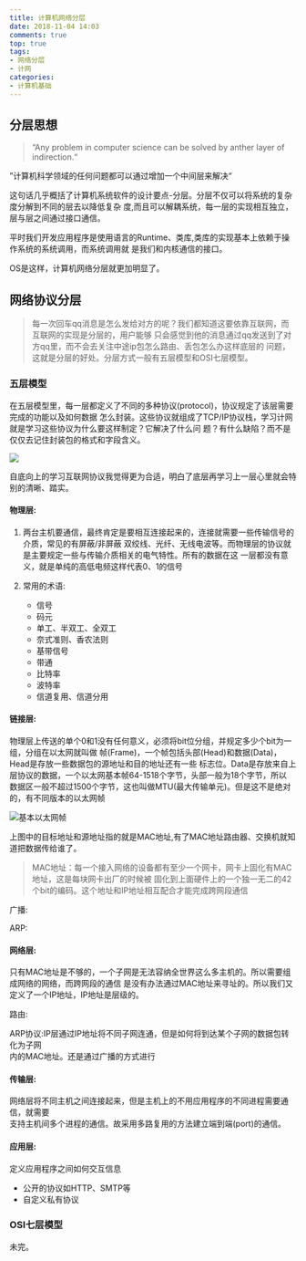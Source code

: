 ```yaml
---
title: 计算机网络分层
date: 2018-11-04 14:03
comments: true
top: true
tags:
- 网络分层
- 计网
categories:
- 计算机基础
---
```


## 分层思想  

> “Any problem  in computer science can be solved by anther layer of indirection.“

”计算机科学领域的任何问题都可以通过增加一个中间层来解决“  

这句话几乎概括了计算机系统软件的设计要点-分层。分层不仅可以将系统的复杂度分解到不同的层去以降低复杂
度,而且可以解耦系统，每一层的实现相互独立，层与层之间通过接口通信。

平时我们开发应用程序是使用语言的Runtime、类库,类库的实现基本上依赖于操作系统的系统调用，而系统调用就
是我们和内核通信的接口。

OS是这样，计算机网络分层就更加明显了。

## 网络协议分层

> 每一次回车qq消息是怎么发给对方的呢？我们都知道这要依靠互联网，而互联网的实现是分层的，用户能够
> 只会感觉到他的消息通过qq发送到了对方qq里，而不会去关注中途ip包怎么路由、丢包怎么办这样底层的
> 问题，这就是分层的好处。分层方式一般有五层模型和OSI七层模型。

### 五层模型

在五层模型里，每一层都定义了不同的多种协议(protocol)，协议规定了该层需要完成的功能以及如何数据
怎么封装。这些协议就组成了TCP/IP协议栈，学习计网就是学习这些协议为什么要这样制定？它解决了什么问
题？有什么缺陷？而不是仅仅去记住封装包的格式和字段含义。

![](https://ws3.sinaimg.cn/large/006tNbRwly1fwzm90dh3yj31920qoai3.jpg)

自底向上的学习互联网协议我觉得更为合适，明白了底层再学习上一层心里就会特别的清晰、踏实。

#### 物理层:

1. 两台主机要通信，最终肯定是要相互连接起来的，连接就需要一些传输信号的介质，常见的有屏蔽/非屏蔽
双绞线、光纤、无线电波等。而物理层的协议就是主要规定一些与传输介质相关的电气特性。所有的数据在这
一层都没有意义，就是单纯的高低电频这样代表0、1的信号

1.  常用的术语:
    * 信号
    * 码元
    * 单工、半双工、全双工
    * 奈式准则、香农法则
    * 基带信号
    * 带通
    * 比特率
    * 波特率
    * 信道复用、信道分用

#### 链接层:

物理层上传送的单个0和1没有任何意义，必须将bit位分组，并规定多少个bit为一组，分组在以太网就叫做
帧(Frame)，一个帧包括头部(Head)和数据(Data)，Head是存放一些数据包的源地址和目的地址还有一些
标志位。Data是存放来自上层协议的数据，一个以太网基本帧64-1518个字节，头部一般为18个字节，所以
数据区一般不超过1500个字节，这也叫做MTU(最大传输单元)。但是这不是绝对的，有不同版本的以太网帧

![基本以太网帧](https://ws3.sinaimg.cn/large/006tNbRwly1fwzn6hmohvj30ct01sq32.jpg)
  
上图中的目标地址和源地址指的就是MAC地址,有了MAC地址路由器、交换机就知道把数据传给谁了。

> MAC地址：每一个接入网络的设备都有至少一个网卡，网卡上固化有MAC地址，这是每块网卡出厂的时候被
> 固化到上面硬件上的一个独一无二的42个bit的编码。这个地址和IP地址相互配合才能完成跨网段通信

广播: 

ARP:

#### 网络层:
 
只有MAC地址是不够的，一个子网是无法容纳全世界这么多主机的。所以需要组成网络的网络，而跨网段的通信
是没有办法通过MAC地址来寻址的。所以我们又定义了一个IP地址，IP地址是层级的。

路由:  

ARP协议:IP层通过IP地址将不同子网连通，但是如何将到达某个子网的数据包转化为子网  
内的MAC地址。还是通过广播的方式进行  

#### 传输层:  

网络层将不同主机之间连接起来，但是主机上的不用应用程序的不同进程需要通信，就需要  
支持主机间多个进程的通信。故采用多路复用的方法建立端到端(port)的通信。  

#### 应用层: 
定义应用程序之间如何交互信息

* 公开的协议如HTTP、SMTP等
* 自定义私有协议  


### OSI七层模型

未完。
